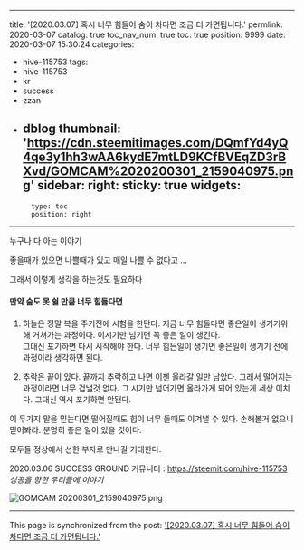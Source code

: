 
---
title: '[2020.03.07] 혹시 너무 힘들어 숨이 차다면 조금 더 가면됩니다.'
permlink: 2020-03-07
catalog: true
toc_nav_num: true
toc: true
position: 9999
date: 2020-03-07 15:30:24
categories:
- hive-115753
tags:
- hive-115753
- kr
- success
- zzan
- dblog
thumbnail: 'https://cdn.steemitimages.com/DQmfYd4yQ4qe3y1hh3wAA6kydE7mtLD9KCfBVEqZD3rBXvd/GOMCAM%2020200301_2159040975.png'
sidebar:
    right:
        sticky: true
widgets:
    -
        type: toc
        position: right
---


누구나 다 아는 이야기

좋을때가 있으면 나쁠때가 있고
매일 나쁠 수  없다고 ... 

그래서 이렇게 생각을 하는것도 필요하다

#### 만약 숨도 못 쉴 만큼 너무 힘들다면

1.  하늘은 정말 복을 주기전에 시험을 한단다.
    지금 너무 힘들다면 좋은일이 생기기위해 거쳐가는 과정이다. 
   이시기만 넘기면 꼭 좋은 일이 생긴다.  
그대신 포기하면 다시 시작해야 한다.
너무 힘든일이 생기면 좋은일이 생기기 전에 과정이라 생각하면 된다. 

2. 추락은 끝이 있다. 
끝까지 추락하고 나면 이젠 올라갈 일만 남았다. 
그래서 떨어지는 과정이라면 너무 겁낼것 없다. 
그 시기만 넘어가면 올라가게 되어 있는게 세상 이치다.
그대신 역시 포기하면 안됀다. 

이 두가지 말을 믿는다면 떨어질때도 힘이 너무 들때도
이겨낼 수 있다.  손해볼거 없으니 믿어봐라.
분명히 좋은 일이 있을 것이다.  

모두들 정상에서 선한 부자로 만나길 기대한다. 

 2020.03.06 SUCCESS GROUND
커뮤니티 : https://steemit.com/hive-115753
*성공을 향한 우리들에 이야기*


![GOMCAM 20200301_2159040975.png](https://cdn.steemitimages.com/DQmfYd4yQ4qe3y1hh3wAA6kydE7mtLD9KCfBVEqZD3rBXvd/GOMCAM%2020200301_2159040975.png)

- - -

This page is synchronized from the post: ['[2020.03.07] 혹시 너무 힘들어 숨이 차다면 조금 더 가면됩니다.'](https://steemit.com/@successgr/2020-03-07)
